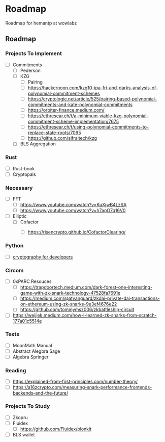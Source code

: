 # Roadmap
Roadmap for hemantp at wowlabz

## Roadmap

### Projects To Implement
- [ ] Commitments
  - [ ] Pederson
  - [ ] KZG
    - [ ] Pairing
    - [ ] https://hackernoon.com/kzg10-ipa-fri-and-darks-analysis-of-polynomial-commitment-schemes
    - [ ] https://cryptologie.net/article/525/pairing-based-polynomial-commitments-and-kate-polynomial-commitments
    - [ ] https://orbiter-finance.medium.com/
    - [ ] https://ethresear.ch/t/a-minimum-viable-kzg-polynomial-commitment-scheme-implementation/7675
    - [ ] https://ethresear.ch/t/using-polynomial-commitments-to-replace-state-roots/7095
    - [ ] https://github.com/sifraitech/kzg
  - [ ] BLS Aggregation

### Rust
- [ ] Rust-book
- [ ] Cryptopals

### Necessary
- [ ] FFT
  - [ ] https://www.youtube.com/watch?v=KuXjwB4LzSA
  - [ ] https://www.youtube.com/watch?v=h7apO7q16V0
- [ ] Elliptic
  - [ ] Cofactor
    - [ ] https://risencrypto.github.io/CofactorClearing/
  
  
  
### Python
- [ ] [cryptography for developers](https://cryptobook.nakov.com/)

### Circom
- [ ] 0xPARC Resouces
  - [ ] https://trapdoortech.medium.com/dark-forest-one-interesting-game-with-zk-snark-technology-47528fa7691e
  - [ ] https://medium.com/@atvanguard/zkdai-private-dai-transactions-on-ethereum-using-zk-snarks-9e3ef4676e22
  - [ ] https://github.com/tommymsz006/zkbattleship-circuit
 - [ ] https://weijiek.medium.com/how-i-learned-zk-snarks-from-scratch-177a01c5514e

### Texts
- [ ] MoonMath Manual
- [ ] Abstract Alegbra Sage
- [ ] Algebra Springer

### Reading
- [ ] https://explained-from-first-principles.com/number-theory/
- [ ] https://a16zcrypto.com/measuring-snark-performance-frontends-backends-and-the-future/

### Projects To Study
- [ ] Zkopru
- [ ] Fluidex
  - [ ] https://github.com/Fluidex/plonkit
- [ ] BLS wallet
